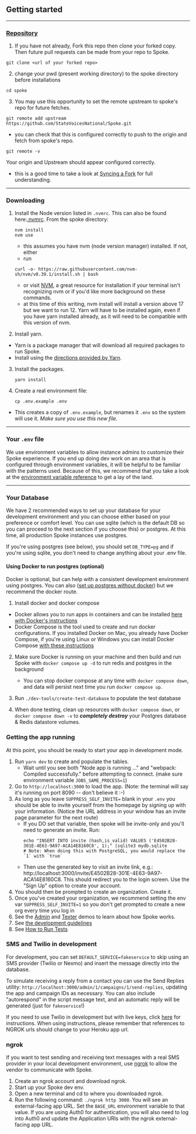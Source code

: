 ## Getting started

---
### [Repository](https://github.com/StateVoicesNational/Spoke)
1. If you have not already, Fork this repo then clone your forked copy. Then future pull requests can be made from your repo to Spoke. 
```
git clone <url of your forked repo>
```

2. change your pwd (present working directory) to the spoke directory before installations 
```
cd spoke
```

3. You may use this opportunity to set the remote upstream to spoke's repo for future fetches.
```
git remote add upstream https://github.com/StateVoicesNational/Spoke.git
``` 
   -  you can check that this is configured correctly to push to the origin and fetch from spoke's repo. 
   ```
   git remote -v
   ```
   Your origin and Upstream should appear configured correctly.
   - this is a good time to take a look at [Syncing a Fork](https://docs.github.com/en/pull-requests/collaborating-with-pull-requests/working-with-forks/syncing-a-fork) for full understanding.

---
### Downloading

1. Install the Node version listed in `.nvmrc`. This can also be found here:[.nvmrc](https://github.com/StateVoicesNational/Spoke/blob/main/.nvmrc). 
From the spoke directory:
   ```
   nvm install
   nvm use
   ```
   - this assumes you have nvm (node version manager) installed.  If not, either
   * run 
   ```
   curl -o- https://raw.githubusercontent.com/nvm-sh/nvm/v0.39.1/install.sh | bash
   ```
   * or visit [NVM](https://github.com/nvm-sh/nvm/blob/master/README.md), a great resource for installation if your terminal isn't recognizing nvm or if you'd like more background on these commands.
   - at this time of this writing, nvm install will install a version above 17 but we want to run 12.  Yarn will have to be installed again, even if you have yarn installed already, as it will need to be compatible with this version of nvm. 
    
2. Install yarn.

- Yarn is a package manager that will download all required packages to run Spoke.
- Install using the [directions provided by Yarn](https://yarnpkg.com/en/docs/install).

3. Install the packages.
   ```
   yarn install
   ```
4. Create a real environment file:
   ```
   cp .env.example .env
   ```

- This creates a copy of `.env.example`, but renames it `.env` so the system will use it. _Make sure you use this new file._

---
### Your `.env` file

We use environment variables to allow instance admins to customize their Spoke experience. If you end up doing dev work on an area that is configured through environment variables, it will be helpful to be familiar with the patterns used. Because of this, we recommend that you take a look at the [environment variable reference](REFERENCE-environment_variables.md) to get a lay of the land.  

---
### Your Database

We have 2 recommended ways to set up your database for your development environment and you can choose either based on your preference or comfort level. You can use sqlite (which is the default DB so you can proceed to the next section if you choose this) or postgres. At this time, all production Spoke instances use postgres.

If you're using postgres (see below), you should set `DB_TYPE=pg` and if you're using sqlite, you don't need to change anything about your .env file.


#### Using Docker to run postgres (optional)

Docker is optional, but can help with a consistent development environment using postgres. You can also ([set up postgres without docker](HOWTO_USE_POSTGRESQL.md)) but we recommend the docker route.

1. Install docker and docker compose

- Docker allows you to run apps in containers and can be installed [here with Docker's instructions](https://docs.docker.com/desktop/)
- Docker Compose is the tool used to create and run docker configurations. If you installed Docker on Mac, you already have Docker Compose, if you're using Linux or Windows you can install Docker Compose [with these instructions](https://docs.docker.com/compose/install/)

2. Make sure Docker is running on your machine and then build and run Spoke with `docker compose up -d` to run redis and postgres in the background
   - You can stop docker compose at any time with `docker compose down`, and data will persist next time you run `docker compose up`.

3. Run `./dev-tools/create-test-database` to populate the test database

4. When done testing, clean up resources with `docker compose down`, or `docker compose down -v` to **_completely destroy_** your Postgres database & Redis datastore volumes.

### Getting the app running

At this point, you should be ready to start your app in development mode.

1. Run `yarn dev` to create and populate the tables.
   - Wait until you see both "Node app is running ..." and "webpack: Compiled successfully." before attempting to connect. (make sure environment variable `JOBS_SAME_PROCESS=1`)
2. Go to `http://localhost:3000` to load the app. (Note: the terminal will say it's running on port 8090 -- don't believe it :-)
3. As long as you leave `SUPPRESS_SELF_INVITE=` blank in your `.env` you should be able to invite yourself from the homepage by signing up with your information. (Notice the URL address in your window has an invite page parameter for the next route)
   - If you DO set that variable, then spoke will be invite-only and you'll need to generate an invite. Run:
     ```
     echo "INSERT INTO invite (hash,is_valid) VALUES ('E4502B28-301E-4E63-9A97-ACA14E8160C8', 1);" |sqlite3 mydb.sqlite
     # Note: When doing this with PostgreSQL, you would replace the `1` with `true`
     ```
   - Then use the generated key to visit an invite link, e.g.: http://localhost:3000/invite/E4502B28-301E-4E63-9A97-ACA14E8160C8. This should redirect you to the login screen. Use the "Sign Up" option to create your account.
4. You should then be prompted to create an organization. Create it.
5. Once you've created your organization, we recommend setting the env var `SUPPRESS_SELF_INVITE=1` so you don't get prompted to create a new org every time you log in
6. See the [Admin](https://youtu.be/PTMykMX8gII) and [Texter](https://youtu.be/EqE1UDvKGco) demos to learn about how Spoke works.
7. See [the development guidelines](EXPLANATION-development-guidelines.md)
8. See [How to Run Tests](HOWTO-run_tests.md)

### SMS and Twilio in development

For development, you can set `DEFAULT_SERVICE=fakeservice` to skip using an SMS provider (Twilio or Nexmo) and insert the message directly into the database.

To simulate receiving a reply from a contact you can use the Send Replies utility: `http://localhost:3000/admin/1/campaigns/1/send-replies`, updating the app and campaign IDs as necessary. You can also include "autorespond" in the script message text, and an automatic reply will be generated (just for `fakeservice`!)

If you need to use Twilio in development but with live keys, click [here](HOWTO_INTEGRATE_TWILIO.md) for instructions.
When using instructions, please remember that references to NGROK urls should change to your Heroku app url.

### ngrok

If you want to test sending and receiving text messages with a real SMS provider in your local development environment, use [ngrok](https://ngrok.com/) to allow the vendor to communicate with Spoke.

1. Create an ngrok account and download ngrok.
2. Start up your Spoke dev env.
3. Open a new terminal and cd to where you downloaded ngrok.
4. Run the following command: `./ngrok http 3000`. You will see an external-facing app URL. Set the `BASE_URL` environment variable to that value. If you are using Auth0 for authentication, you will also need to log into Auth0 and update the Application URIs with the ngrok external-facing app URL.
